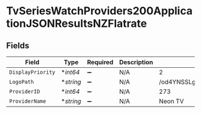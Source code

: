 # TvSeriesWatchProviders200ApplicationJSONResultsNZFlatrate


## Fields

| Field                            | Type                             | Required                         | Description                      | Example                          |
| -------------------------------- | -------------------------------- | -------------------------------- | -------------------------------- | -------------------------------- |
| `DisplayPriority`                | **int64*                         | :heavy_minus_sign:               | N/A                              | 2                                |
| `LogoPath`                       | **string*                        | :heavy_minus_sign:               | N/A                              | /od4YNSSLgOP3p8EtQTnEYfrPa77.jpg |
| `ProviderID`                     | **int64*                         | :heavy_minus_sign:               | N/A                              | 273                              |
| `ProviderName`                   | **string*                        | :heavy_minus_sign:               | N/A                              | Neon TV                          |